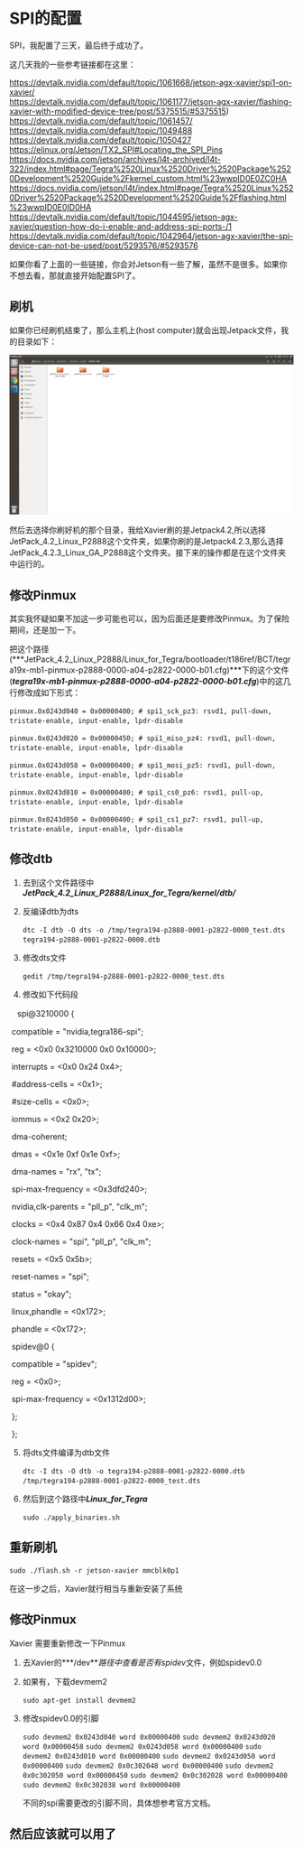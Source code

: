 # SPI的配置

SPI，我配置了三天，最后终于成功了。

这几天我的一些参考链接都在这里：

https://devtalk.nvidia.com/default/topic/1061668/jetson-agx-xavier/spi1-on-xavier/  
https://devtalk.nvidia.com/default/topic/1061177/jetson-agx-xavier/flashing-xavier-with-modified-device-tree/post/5375515/#5375515)  
https://devtalk.nvidia.com/default/topic/1061457/  
https://devtalk.nvidia.com/default/topic/1049488  
https://devtalk.nvidia.com/default/topic/1050427  
https://elinux.org/Jetson/TX2_SPI#Locating_the_SPI_Pins  
https://docs.nvidia.com/jetson/archives/l4t-archived/l4t-322/index.html#page/Tegra%2520Linux%2520Driver%2520Package%2520Development%2520Guide%2Fkernel_custom.html%23wwpID0E0ZC0HA  
https://docs.nvidia.com/jetson/l4t/index.html#page/Tegra%2520Linux%2520Driver%2520Package%2520Development%2520Guide%2Fflashing.html%23wwpID0E0ID0HA  
https://devtalk.nvidia.com/default/topic/1044595/jetson-agx-xavier/question-how-do-i-enable-and-address-spi-ports-/1  
https://devtalk.nvidia.com/default/topic/1042964/jetson-agx-xavier/the-spi-device-can-not-be-used/post/5293576/#5293576  

如果你看了上面的一些链接，你会对Jetson有一些了解，虽然不是很多。如果你不想去看，那就直接开始配置SPI了。

## 刷机

如果你已经刷机结束了，那么主机上(host computer)就会出现Jetpack文件，我的目录如下：

![1](SPI%E7%9A%84%E9%85%8D%E7%BD%AE.assets/1.png)

然后去选择你刷好机的那个目录，我给Xavier刷的是Jetpack4.2,所以选择JetPack_4.2_Linux_P2888这个文件夹，如果你刷的是Jetpack4.2.3,那么选择JetPack_4.2.3_Linux_GA_P2888这个文件夹。接下来的操作都是在这个文件夹中运行的。

## 修改Pinmux

其实我怀疑如果不加这一步可能也可以，因为后面还是要修改Pinmux。为了保险期间，还是加一下。

把这个路径(***JetPack_4.2_Linux_P2888/Linux_for_Tegra/bootloader/t186ref/BCT/tegra19x-mb1-pinmux-p2888-0000-a04-p2822-0000-b01.cfg)***下的这个文件(***tegra19x-mb1-pinmux-p2888-0000-a04-p2822-0000-b01.cfg***)中的这几行修改成如下形式：

`pinmux.0x0243d040 = 0x00000400; # spi1_sck_pz3: rsvd1, pull-down, tristate-enable, input-enable, lpdr-disable`

`pinmux.0x0243d020 = 0x00000450; # spi1_miso_pz4: rsvd1, pull-down, tristate-enable, input-enable, lpdr-disable`

`pinmux.0x0243d058 = 0x00000400; # spi1_mosi_pz5: rsvd1, pull-down, tristate-enable, input-enable, lpdr-disable`

`pinmux.0x0243d010 = 0x00000400; # spi1_cs0_pz6: rsvd1, pull-up, tristate-enable, input-enable, lpdr-disable`

`pinmux.0x0243d050 = 0x00000400; # spi1_cs1_pz7: rsvd1, pull-up, tristate-enable, input-enable, lpdr-disable`

## 修改dtb

1. 去到这个文件路径中***JetPack_4.2_Linux_P2888/Linux_for_Tegra/kernel/dtb/***

2. 反编译dtb为dts

   `dtc -I dtb -O dts -o /tmp/tegra194-p2888-0001-p2822-0000_test.dts tegra194-p2888-0001-p2822-0000.dtb`

3. 修改dts文件

   `gedit /tmp/tegra194-p2888-0001-p2822-0000_test.dts`

4.  修改如下代码段

　spi@3210000 {

​                            compatible = "nvidia,tegra186-spi";

​                            reg = <0x0 0x3210000 0x0 0x10000>;

​                            interrupts = <0x0 0x24 0x4>;

​                            \#address-cells = <0x1>;

​                            \#size-cells = <0x0>;

​                            iommus = <0x2 0x20>;

​                            dma-coherent;

​                            dmas = <0x1e 0xf 0x1e 0xf>;

​                            dma-names = "rx", "tx";

​                            spi-max-frequency = <0x3dfd240>;

​                            nvidia,clk-parents = "pll_p", "clk_m";

​                            clocks = <0x4 0x87 0x4 0x66 0x4 0xe>;

​                            clock-names = "spi", "pll_p", "clk_m";

​                            resets = <0x5 0x5b>;

​                            reset-names = "spi";

​                            status = "okay";

​                            linux,phandle = <0x172>;

​                            phandle = <0x172>;

​                            spidev@0 {

​                                          compatible = "spidev";

​                                          reg = <0x0>;

​                                          spi-max-frequency = <0x1312d00>;

​                            };

​              };

5. 将dts文件编译为dtb文件

   `dtc -I dts -O dtb -o tegra194-p2888-0001-p2822-0000.dtb /tmp/tegra194-p2888-0001-p2822-0000_test.dts`

6. 然后到这个路径中***Linux_for_Tegra***

   `sudo ./apply_binaries.sh`

## 重新刷机

`sudo ./flash.sh -r jetson-xavier mmcblk0p1`

在这一步之后，Xavier就行相当与重新安装了系统

## 修改Pinmux

Xavier 需要重新修改一下Pinmux

1. 去Xavier的***/dev***路径中查看是否有spidev*文件，例如spidev0.0

2. 如果有，下载devmem2

   `sudo apt-get install devmem2`

   

3. 修改spidev0.0的引脚

   `sudo devmem2 0x0243d040 word 0x00000400` 
   `sudo devmem2 0x0243d020 word 0x00000458` 
   `sudo devmem2 0x0243d058 word 0x00000400` 
   `sudo devmem2 0x0243d010 word 0x00000400` 
   `sudo devmem2 0x0243d050 word 0x00000400` 
   `sudo devmem2 0x0c302048 word 0x00000400` 
   `sudo devmem2 0x0c302050 word 0x00000450` 
   `sudo devmem2 0x0c302028 word 0x00000400` 
   `sudo devmem2 0x0c302038 word 0x00000400`
   
   不同的spi需要更改的引脚不同，具体想参考官方文档。

## 然后应该就可以用了
